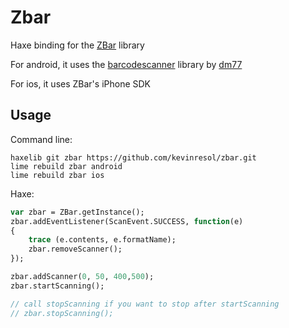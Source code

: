 # Zbar

Haxe binding for the [ZBar](http://sourceforge.net/projects/zbar/) library

For android, it uses the [barcodescanner](https://github.com/dm77/barcodescanner) library by [dm77](https://github.com/dm77)

For ios, it uses ZBar's iPhone SDK

## Usage

Command line:
```
haxelib git zbar https://github.com/kevinresol/zbar.git
lime rebuild zbar android
lime rebuild zbar ios
```

Haxe:
```haxe
var zbar = ZBar.getInstance();
zbar.addEventListener(ScanEvent.SUCCESS, function(e) 
{	
	trace (e.contents, e.formatName);
	zbar.removeScanner();
});

zbar.addScanner(0, 50, 400,500);
zbar.startScanning();

// call stopScanning if you want to stop after startScanning
// zbar.stopScanning();

```
